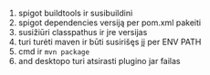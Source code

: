 1. spigot buildtools ir susibuildini
2. spigot dependencies versiją per pom.xml pakeiti
3. susižiūri classpathus ir jre versijas
4. turi turėti maven ir būti susirišęs jį per ENV PATH
5. cmd ir `mvn package`
6. and desktopo turi atsirasti plugino jar failas